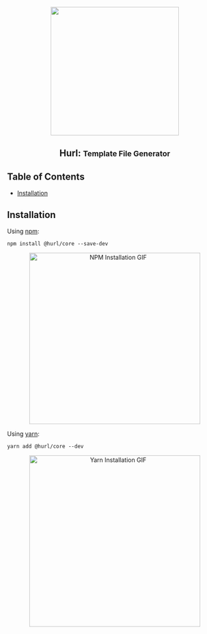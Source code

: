 <p align="center"><img src="https://raw.githubusercontent.com/hurl-org/hurl/main/static/logo-dark.png" width="300"><p>

<h2 align="center">Hurl: <small>Template File Generator</small></h2>

## Table of Contents <!-- omit in toc -->

- [Installation](#installation)

## Installation

Using [npm](https://www.npmjs.com):

```shell
npm install @hurl/core --save-dev
```

<p align="center"><img src="https://raw.githubusercontent.com/hurl-org/hurl/main/packages/core/static/installation-npm.gif" alt="NPM Installation GIF" width="400"></img></p>

Using [yarn](https://yarnpkg.com/):

```shell
yarn add @hurl/core --dev
```

<p align="center"><img src="https://raw.githubusercontent.com/hurl-org/hurl/main/packages/core/static/installation-yarn.gif" alt="Yarn Installation GIF" width="400"></img></p>
